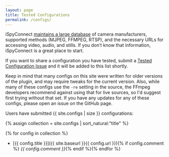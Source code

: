 ```yaml
---
layout: page
title: Tested Configurations
permalink: /configs/
---
```

iSpyConnect [maintains a large database](https://www.ispyconnect.com/sources.aspx) of camera manufacturers, supported methods (MJPEG, FFMPEG, RTSP), and the necessary URLs for accessing video, audio, and stills. If you don’t know that information, iSpyConnect is a great place to start.

If you want to share a configuration you have tested, submit a [Tested Configuration Issue](https://github.com/Sunoo/homebridge-camera-ffmpeg/issues/new?assignees=&labels=tested+config&template=tested_config.md) and it will be added to this list shortly.

Keep in mind that many configs on this site were written for older versions of the plugin, and may require tweaks for the current version. Also, while many of these configs use the `-re` setting in the source, the FFmpeg developers recommend against using that for live sources, so I'd suggest first trying without that set. If you have any updates for any of these configs, please open an issue on the GitHub page.

Users have submitted {{ site.configs | size }} configurations:

{% assign collection = site.configs | sort_natural:"title" %}

{% for config in collection %}
+ [{{ config.title }}]({{ site.baseurl }}{{ config.url }}){% if config.comment %}
*{{ config.comment }}*{% endif %}{% endfor %}
